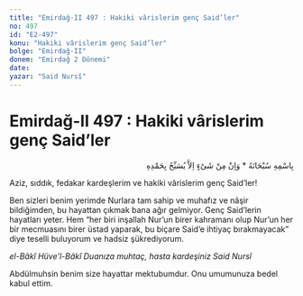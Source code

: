 ```yaml
---
title: "Emirdağ-II 497 : Hakiki vârislerim genç Said’ler"
no: 497
id: "E2-497"
konu: "Hakiki vârislerim genç Said’ler"
bolge: "Emirdağ-II"
donem: "Emirdağ 2 Dönemi"
date: 
yazar: "Said Nursî"
---
```


# Emirdağ-II 497 : Hakiki vârislerim genç Said’ler

<p class="arabic" dir="rtl" title="Meal: “Subhân Allah’ın adıyla” * “Hiçbir şey yoktur ki O'nu hamd ile tesbih etmesin” [İsrâ 17:44]">بِاسْمِهِ سُبْحَانَهُ * وَاِنْ مِنْ شَىْءٍ اِلاَّ يُسَبِّحُ بِحَمْدِهِ</p>

Aziz, sıddık, fedakar kardeşlerim ve hakiki vârislerim genç Said’ler!

Ben sizleri benim yerimde Nurlara tam sahip ve muhafız ve nâşir bildiğimden, bu hayattan çıkmak bana ağır gelmiyor. Genç Said’lerin hayatları yeter. Hem “her biri inşallah Nur’un birer kahramanı olup Nur’un her bir mecmuasını birer üstad yaparak, bu biçare Said’e ihtiyaç bırakmayacak” diye teselli buluyorum ve hadsiz şükrediyorum.

*el-Bâkî Hüve’l-Bâkî*
*Duanıza muhtaç, hasta kardeşiniz*
*Said Nursî*

Abdülmuhsin benim size hayattar mektubumdur. Onu umumunuza bedel kabul ettim.
